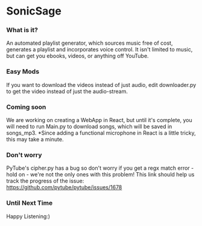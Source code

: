 # SonicSage

### What is it?
An automated playlist generator, which sources music free of cost, generates a playlist and incorporates voice control. It isn't limited to music, but can get you ebooks, videos, or anything off YouTube. 

### Easy Mods
If you want to download the videos instead of just audio, edit downloader.py to get the video instead of just the audio-stream.


### Coming soon
We are working on creating a WebApp in React, but until it's complete, you will need to run Main.py to download songs, which will be saved in songs_mp3. 
*Since adding a functional microphone in React is a little tricky, this may take a minute.

### Don't worry
PyTube's cipher.py has a bug so don't worry if you get a regx match error - hold on - we're not the only ones with this problem!
This link should help us track the progress of the issue: https://github.com/pytube/pytube/issues/1678

### Until Next Time
Happy Listening:)